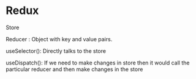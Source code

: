 # Redux

Store 

Reducer : Object with key and value pairs.

useSelector(): Directly talks to the store 

useDispatch(): If we need to make changes in store then it would call the particular reducer and then make changes in the store
